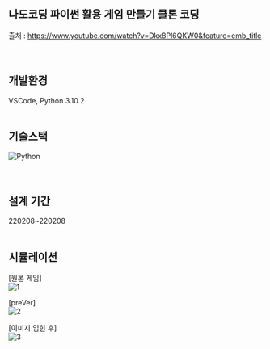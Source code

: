 ## 나도코딩 파이썬 활용 게임 만들기 클론 코딩
출처 : https://www.youtube.com/watch?v=Dkx8Pl6QKW0&feature=emb_title    
<br /><br />
 
 
## 개발환경
VSCode, Python 3.10.2
<br /><br />

## 기술스택
![Python](https://img.shields.io/badge/python-3670A0?style=for-the-badge&logo=python&logoColor=ffdd54)    
<br /><br />

## 설계 기간
220208~220208
<br /><br />

## 시뮬레이션
[원본 게임]  <br /> 
![1](https://user-images.githubusercontent.com/28974240/152943902-8218fa77-43c3-4fe1-add1-cee12a93033b.gif)
 <br /> 

[preVer] <br /> 
![2](https://user-images.githubusercontent.com/28974240/152943912-273eac53-f39f-4b48-b4cd-936181880333.gif)
<br /> 

[이미지 입힌 후] <br />
![3](https://user-images.githubusercontent.com/28974240/152943914-6cf55c20-f25d-4e85-8f9e-e550f7aaf95a.gif)



